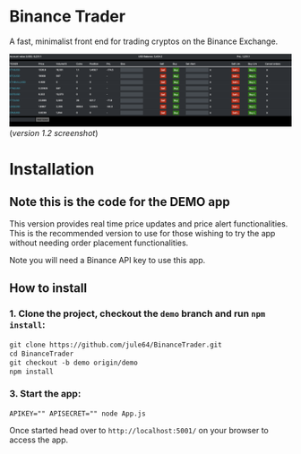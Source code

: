 # Binance Trader

A fast, minimalist front end for trading cryptos on the Binance Exchange.

![v1.2.png](resources/app_screenshots/v1.2.png)
(_version 1.2 screenshot_)


# Installation

## Note this is the code for the DEMO app  
This version provides real time price updates and price alert functionalities. This is the recommended version to use for those wishing to try the app without needing order placement functionalities.

Note you will need a Binance API key to use this app.

## How to install

### 1. Clone the project, checkout the `demo` branch and run `npm install`:

```
git clone https://github.com/jule64/BinanceTrader.git
cd BinanceTrader
git checkout -b demo origin/demo
npm install
```


### 3. Start the app:

```
APIKEY="" APISECRET="" node App.js
```

Once started head over to `http://localhost:5001/` on your browser to access the app.
